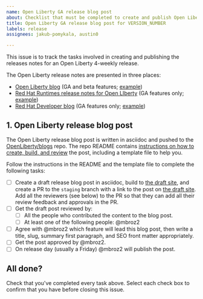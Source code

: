 ```yaml
---
name: Open Liberty GA release blog post
about: Checklist that must be completed to create and publish Open Liberty release notes.
title: Open Liberty GA release blog post for VERSION_NUMBER
labels: release
assignees: jakub-pomykala, austin0

---
```


This issue is to track the tasks involved in creating and publishing the releases notes for an Open Liberty 4-weekly release.

The Open Liberty release notes are presented in three places:
- [Open Liberty blog](https://openliberty.io/blog/) (GA and beta features; [example](https://openliberty.io/blog/2020/05/07/EJB-persistent-timers-20005.html))
- [Red Hat Runtimes release notes for Open LIberty](https://access.redhat.com/documentation/en-us/open_liberty/2020/) (GA features only; [example](https://access.redhat.com/documentation/en-us/open_liberty/2020/html/release_notes_for_open_liberty_20.0.0.5_on_red_hat_openshift_container_platform/features))
- [Red Hat Developer blog](https://developers.redhat.com/blog/) (GA features only; [example](https://developers.redhat.com/blog/2020/05/13/open-liberty-20-0-0-5-brings-updates-to-ejb-persistent-timers-coordination-and-failover-across-members/))


## 1. Open Liberty release blog post

The Open Liberty release blog post is written in asciidoc and pushed to the [OpenLiberty/blogs](https://github.com/openliberty/blogs) repo. The repo README contains [instructions on how to create, build, and review](https://github.com/OpenLiberty/blogs/blob/prod/README.md) the post, including a template file to help you.

Follow the instructions in the README and the template file to complete the following tasks:

- [ ] Create a draft release blog post in asciidoc, build to [the draft site](https://draft-openlibertyio.mybluemix.net/blog/), and create a PR to the `staging` branch with a link to the post on [the draft site](https://draft-openlibertyio.mybluemix.net/blog/). Add all the reviewers (see below) to the PR so that they can add all their review feedback and approvals in the PR.
- [ ] Get the draft post reviewed by:
  - [ ] All the people who contributed the content to the blog post.
  - [ ] At least one of the following people: @mbroz2
- [ ] Agree with @mbroz2 which feature will lead this blog post, then write a title, slug, summary first paragraph, and SEO front matter appropriately.
- [ ] Get the post approved by @mbroz2.
- [ ] On release day (usually a Friday) @mbroz2 will publish the post.

## All done?

Check that you've completed every task above. Select each check box to confirm that you have before closing this issue.
